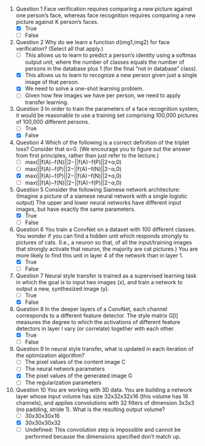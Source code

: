 1. Question 1
Face verification requires comparing a new picture against one person’s face, whereas face recognition requires comparing a new picture against K person’s faces.
   - [x] True
   - [ ] False

2. Question 2
Why do we learn a function d(img1,img2) for face verification? (Select all that apply.)
   - [ ] This allows us to learn to predict a person’s identity using a softmax output unit, where the number of classes equals the number of persons in the database plus 1 (for the final “not in database” class).
   - [x] This allows us to learn to recognize a new person given just a single image of that person.
   - [x] We need to solve a one-shot learning problem.
   - [ ] Given how few images we have per person, we need to apply transfer learning.

3. Question 3
In order to train the parameters of a face recognition system, it would be reasonable to use a training set comprising 100,000 pictures of 100,000 different persons.
   - [ ] True
   - [x] False

4. Question 4
Which of the following is a correct definition of the triplet loss? Consider that α>0. (We encourage you to figure out the answer from first principles, rather than just refer to the lecture.)
   - [ ] max(||f(A)−f(N)||2−||f(A)−f(P)||2+α,0)
   - [ ] max(||f(A)−f(P)||2−||f(A)−f(N)||2−α,0)
   - [x] max(||f(A)−f(P)||2−||f(A)−f(N)||2+α,0)
   - [ ] max(||f(A)−f(N)||2−||f(A)−f(P)||2−α,0)

5. Question 5
Consider the following Siamese network architecture:
(Imagine a picture of a siamese neural network with a single logistic output)
The upper and lower neural networks have different input images, but have exactly the same parameters.
   - [x] True
   - [ ] False

6. Question 6
You train a ConvNet on a dataset with 100 different classes. You wonder if you can find a hidden unit which responds strongly to pictures of cats. (I.e., a neuron so that, of all the input/training images that strongly activate that neuron, the majority are cat pictures.) You are more likely to find this unit in layer 4 of the network than in layer 1.
   - [x] True
   - [ ] False

7. Question 7
Neural style transfer is trained as a supervised learning task in which the goal is to input two images (x), and train a network to output a new, synthesized image (y).
   - [ ] True
   - [x] False

8. Question 8
In the deeper layers of a ConvNet, each channel corresponds to a different feature detector. The style matrix G[l] measures the degree to which the activations of different feature detectors in layer l vary (or correlate) together with each other.
   - [x] True
   - [ ] False

9. Question 9
In neural style transfer, what is updated in each iteration of the optimization algorithm?
   - [ ] The pixel values of the content image C
   - [ ] The neural network parameters
   - [x] The pixel values of the generated image G
   - [ ] The regularization parameters

10. Question 10
You are working with 3D data. You are building a network layer whose input volume has size 32x32x32x16 (this volume has 16 channels), and applies convolutions with 32 filters of dimension 3x3x3 (no padding, stride 1). What is the resulting output volume?
    - [ ] 30x30x30x16
    - [x] 30x30x30x32
    - [ ] Undefined: This convolution step is impossible and cannot be performed because the dimensions specified don’t match up.

